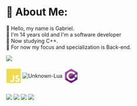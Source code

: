 # 💫 About Me:
📁 Hello, my name is Gabriel.<br>🌟 I'm 14 years old and I'm a software developer<br>📕 Now studying C++.<br>🎲 For now my focus and specialization is Back-end.

<div display="inline-block">
    <img src="https://github-readme-stats.vercel.app/api?username=UnknownBeast10&theme=dracula">
</div>
<div style="display: inline_block"><br>
  <img align="center" alt="Unknown-Js" width="40" src="https://raw.githubusercontent.com/devicons/devicon/master/icons/javascript/javascript-plain.svg">
   <img align="center" alt="Unknown-Lua" width="40" src="https://cdn.jsdelivr.net/gh/devicons/devicon/icons/lua/lua-original.svg" />
  <img align="center" alt="Unknown-Csharp"  width="40" src="https://raw.githubusercontent.com/devicons/devicon/master/icons/csharp/csharp-original.svg">
</div>
  
##
 
<div> 
  <a href="https://www.youtube.com/channel/UCpi_QGG6spwgfcC-bb7L69g" target="_blank"><img src="https://img.shields.io/badge/YouTube-FF0000?style=for-the-badge&logo=youtube&logoColor=white" target="_blank"></a>
  <a href="https://www.instagram.com/g4briel.quintanilha/" target="_blank"><img src="https://img.shields.io/badge/-Instagram-%23E4405F?style=for-the-badge&logo=instagram&logoColor=white" target="_blank"></a>
 <a href="https://discord.com/channels/@1151549556903919776" target="_blank"><img src="https://img.shields.io/badge/Discord-7289DA?style=for-the-badge&logo=discord&logoColor=white" target="_blank"></a> 
  <a href = "mailto:unknownbeast123410@gmail.com"><img src="https://img.shields.io/badge/-Gmail-%23333?style=for-the-badge&logo=gmail&logoColor=white" target="_blank"></a> 
</div>
